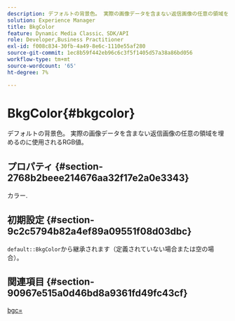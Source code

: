 ```yaml
---
description: デフォルトの背景色。 実際の画像データを含まない返信画像の任意の領域を埋めるのに使用されるRGB値。
solution: Experience Manager
title: BkgColor
feature: Dynamic Media Classic、SDK/API
role: Developer,Business Practitioner
exl-id: f008c834-30fb-4a49-8e6c-1110e55af280
source-git-commit: 1ec8b59f442eb96c6c3f5f1405d57a38a86bd056
workflow-type: tm+mt
source-wordcount: '65'
ht-degree: 7%

---
```


# BkgColor{#bkgcolor}

デフォルトの背景色。 実際の画像データを含まない返信画像の任意の領域を埋めるのに使用されるRGB値。

## プロパティ {#section-2768b2beee214676aa32f17e2a0e3343}

カラー.

## 初期設定 {#section-9c2c5794b82a4ef89a09551f08d03dbc}

`default::BkgColor`から継承されます（定義されていない場合または空の場合）。

## 関連項目 {#section-90967e515a0d46bd8a9361fd49fc43cf}

[bgc=](../../../../../is-api/http-ref/image-serving-api-ref/c-http-protocol-reference/c-command-reference/r-bgc.md#reference-53376175f617446fbe5c69120f834b88)

